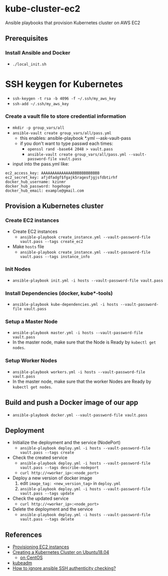 # kube-cluster-ec2
Ansible playbooks that provision Kubernetes cluster on AWS EC2

## Prerequisites
### Install Ansible and Docker
- `./local_init.sh`

# SSH keygen for Kubernetes
- `ssh-keygen -t rsa -b 4096 -f ~/.ssh/my_aws_key`
- `ssh-add ~/.ssh/my_aws_key`

### Create a vault file to store credential information
- `mkdir -p group_vars/all`
- `ansible-vault create group_vars/all/pass.yml`
   - this enables: ansible-playbook *.yml --ask-vault-pass
   - if you don't want to type passwd each times:
      - `openssl rand -base64 2048 > vault.pass`
      - `ansible-vault create group_vars/all/pass.yml --vault-password-file vault.pass`
- input into the pass.yml like:
```
ec2_access_key: AAAAAAAAAAAAAABBBBBBBBBBBB
ec2_secret_key: afjdfadgf$fgajk5ragesfjgjsfdbtirhf
docker_hub_username: kzinmr
docker_hub_password: hogehoge
docker_hub_email: example@gmail.com
```

## Provision a Kubernetes cluster

### Create EC2 instances
- Create EC2 instances
   - `ansible-playbook create_instance.yml --vault-password-file vault.pass --tags create_ec2`
- Make `hosts` file
   - `ansible-playbook create_instance.yml --vault-password-file vault.pass --tags instance_info`

### Init Nodes
- `ansible-playbook init.yml -i hosts --vault-password-file vault.pass`

### Install Dependencies (docker, kube*-tools)
- `ansible-playbook kube-dependencies.yml -i hosts --vault-password-file vault.pass`

### Setup a Master Node
- `ansible-playbook master.yml -i hosts --vault-password-file vault.pass`
- In the master node, make sure that the Node is Ready by `kubectl get nodes`.

### Setup Worker Nodes
- `ansible-playbook workers.yml -i hosts --vault-password-file vault.pass`
- In the master node, make sure that the worker Nodes are Ready by `kubectl get nodes`.

## Build and push a Docker image of our app

- `ansible-playbook docker.yml --vault-password-file vault.pass`

## Deployment
- Initialize the deployment and the service (NodePort)
   - `ansible-playbook deploy.yml -i hosts --vault-password-file vault.pass --tags create`
- Check the created service
   - `ansible-playbook deploy.yml -i hosts --vault-password-file vault.pass --tags describe-nodeport`
   - `curl http://<worker_ip>:<node_port>`
- Deploy a new version of docker image
   1. edit `image_tag: <new_version_tag>` in `deploy.yml`
   2. `ansible-playbook deploy.yml -i hosts --vault-password-file vault.pass --tags update`
- Check the updated service
   - `curl http://<worker_ip>:<node_port>`
- Delete the deployment and the service
   - `ansible-playbook deploy.yml -i hosts --vault-password-file vault.pass --tags delete`
   

## References
- [Provisioning EC2 instances](https://medium.com/datadriveninvestor/devops-using-ansible-to-provision-aws-ec2-instances-3d70a1cb155f)
- [Creating a Kubernetes Cluster on Ubuntu18.04](https://www.digitalocean.com/community/tutorials/how-to-create-a-kubernetes-cluster-using-kubeadm-on-ubuntu-18-04)
  - [on CentOS](https://github.com/ctienshi/kubernetes-ansible)
- [kubeadm](https://kubernetes.io/docs/setup/production-environment/tools/kubeadm/create-cluster-kubeadm/)
- [How to ignore ansible SSH authenticity checking?](https://stackoverflow.com/questions/32297456/how-to-ignore-ansible-ssh-authenticity-checking)